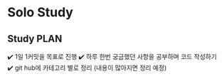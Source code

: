# Solo Study

## Study PLAN
:heavy_check_mark: 1일 1커밋을 목표로 진행
:heavy_check_mark: 하루 한번 궁금했던 사항을 공부하며 코드 작성하기  
:heavy_check_mark: git hub에 카테고리 별로 정리 (내용이 많아지면 정리 예정)  
